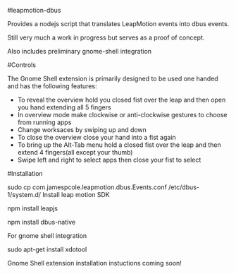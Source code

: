 #leapmotion-dbus

Provides a nodejs script that translates LeapMotion events into dbus events.

Still very much a work in progress but serves as a proof of concept.

Also includes preliminary gnome-shell integration

#Controls

The Gnome Shell extension is primarily designed to be used one handed and has the following features:
* To reveal the overview hold you closed fist over the leap and then open you hand extending all 5 fingers
* In overview mode make clockwise or anti-clockwise gestures to choose from running apps
* Change worksaces by swiping up and down
* To close the overview close your hand into a fist again
* To bring up the Alt-Tab menu hold a closed fist over the leap and then extend 4 fingers(all except your thumb)
* Swipe left and right to select apps then close your fist to select

#Installation

sudo cp com.jamespcole.leapmotion.dbus.Events.conf /etc/dbus-1/system.d/
Install leap motion SDK

npm install leapjs

npm install dbus-native

For gnome shell integration

sudo apt-get install xdotool

Gnome Shell extension installation instuctions coming soon!